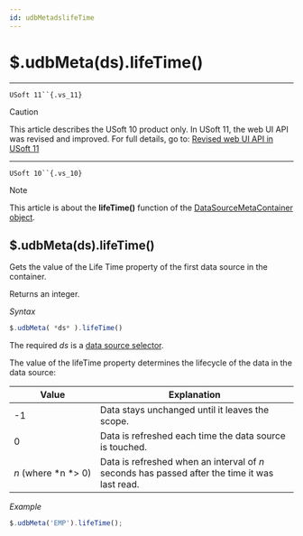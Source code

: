 ```yaml
---
id: udbMetadslifeTime
---
```


# $.udbMeta(ds).lifeTime()



----

`USoft 11``{.vs_11}`

> [!CAUTION]
> This article describes the USoft 10 product only.
> In USoft 11, the web UI API was revised and improved. For full details, go to:
> [Revised web UI API in USoft 11](/docs/Web%20and%20app%20UIs/UDB%20udb/Revised%20web%20UI%20API%20in%20USoft%2011.md)

----

`USoft 10``{.vs_10}`

> [!NOTE]
> This article is about the **lifeTime()** function of the [DataSourceMetaContainer object](/docs/Web%20and%20app%20UIs/UDB%20DataSourceMetaContainer).

## **$.udbMeta(ds).lifeTime()**

Gets the value of the Life Time property of the first data source in the container.

Returns an integer.

*Syntax*

```js
$.udbMeta( *ds* ).lifeTime()
```

The required *ds* is a [data source selector](/docs/Web%20and%20app%20UIs/UDB%20DataSourceMetaContainer/UDB%20DataSourceMetaContainer%20object.md).

The value of the lifeTime property determines the lifecycle of the data in the data source:

|**Value**|**Explanation**|
|--------|--------|
|-1      |Data stays unchanged until it leaves the scope.|
|0       |Data is refreshed each time the data source is touched.|
|*n* (where *n *> 0)|Data is refreshed when an interval of *n* seconds has passed after the time it was last read.|



*Example*

```js
$.udbMeta('EMP').lifeTime();
```

 